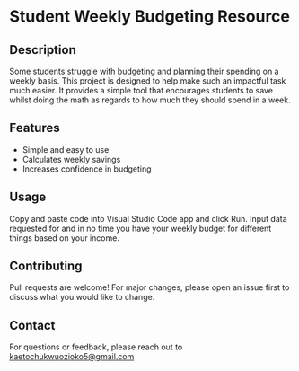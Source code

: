 
# Student Weekly Budgeting Resource

## Description
Some students struggle with budgeting and planning their spending on a weekly basis. This project is designed to help make such an impactful task much easier. It provides a simple tool that encourages students to save whilst doing the math as regards to how much they should spend in a week.

## Features
- Simple and easy to use
- Calculates weekly savings
- Increases confidence in budgeting

## Usage
Copy and paste code into Visual Studio Code app and click Run.
Input data requested for and in no time you have your weekly budget for different things based on your income.

## Contributing
Pull requests are welcome! For major changes, please open an issue first to discuss what you would like to change.


## Contact
For questions or feedback, please reach out to kaetochukwuozioko5@gmail.com
